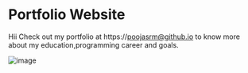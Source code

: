 # Portfolio Website

Hii Check out my portfolio at https://poojasrm@github.io to know more about my education,programming career and goals.


![image](https://user-images.githubusercontent.com/86720925/161684257-1481ae0a-41be-4791-bb9f-4aa256d9ef19.png)


